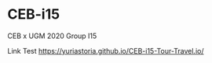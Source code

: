 # CEB-i15
CEB x UGM 2020 Group I15

Link Test
https://yuriastoria.github.io/CEB-i15-Tour-Travel.io/
